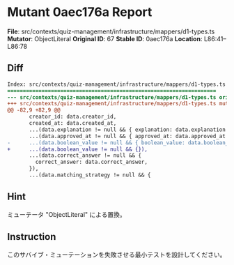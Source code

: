 # Mutant 0aec176a Report

**File**: src/contexts/quiz-management/infrastructure/mappers/d1-types.ts
**Mutator**: ObjectLiteral
**Original ID**: 67
**Stable ID**: 0aec176a
**Location**: L86:41–L86:78

## Diff

```diff
Index: src/contexts/quiz-management/infrastructure/mappers/d1-types.ts
===================================================================
--- src/contexts/quiz-management/infrastructure/mappers/d1-types.ts	original
+++ src/contexts/quiz-management/infrastructure/mappers/d1-types.ts	mutated #67
@@ -82,9 +82,9 @@
       creator_id: data.creator_id,
       created_at: data.created_at,
       ...(data.explanation != null && { explanation: data.explanation }),
       ...(data.approved_at != null && { approved_at: data.approved_at }),
-      ...(data.boolean_value != null && { boolean_value: data.boolean_value }),
+      ...(data.boolean_value != null && {}),
       ...(data.correct_answer != null && {
         correct_answer: data.correct_answer,
       }),
       ...(data.matching_strategy != null && {
```

## Hint

ミューテータ "ObjectLiteral" による置換。

## Instruction

このサバイブ・ミューテーションを失敗させる最小テストを設計してください。